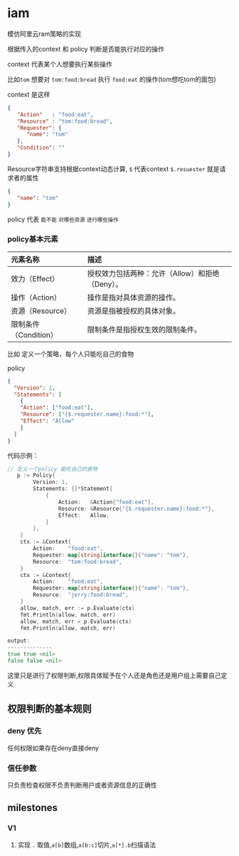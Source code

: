 # iam

模仿阿里云ram策略的实现

根据传入的context 和 policy 判断是否能执行对应的操作

context 代表某个人想要执行某些操作

比如`tom` 想要对 `tom:food:bread` 执行 `food:eat` 的操作(tom想吃tom的面包)

context 是这样
```json
{
   "Action"   : "food:eat",
   "Resource" : "tom:food:bread",
   "Requester": {
      "name": "tom"
   },
   "Condition": ""
}
```

Resource字符串支持根据context动态计算, `$` 代表context `$.resuester` 就是请求者的属性
```json
{
   "name": "tom"
}
```

policy 代表 `能不能` `对哪些资源` `进行哪些操作`

### policy基本元素

|元素名称|描述|
|:----|:----|
|效力（Effect）|	授权效力包括两种：允许（Allow）和拒绝（Deny）。|
|操作（Action）|	操作是指对具体资源的操作。|
|资源（Resource）|	资源是指被授权的具体对象。|
|限制条件（Condition）|	限制条件是指授权生效的限制条件。|

比如 定义一个策略，每个人只能吃自己的食物

policy

```json
{
  "Version": 1,
  "Statements": [
    {
    "Action": ["food:eat"],
    "Resource": ["{$.requester.name}:food:*"],
    "Effect": "Allow"
    }
  ]
}
```

代码示例：

```go 
// 定义一个policy 能吃自己的食物
   p := Policy{
		Version: 1,
		Statements: []*Statement{
			{
				Action:   &Action{"food:eat"},
				Resource: &Resource{"{$.requester.name}:food:*"},
				Effect:   Allow,
			}
		},
	}
	ctx := &Context{
		Action:    "food:eat",
		Requester: map[string]interface{}{"name": "tom"},
		Resource:  "tom:food:bread",
	}
    ctx := &Context{
		Action:    "food:eat",
		Requester: map[string]interface{}{"name": "tom"},
		Resource:  "jerry:food:bread",
	}
	allow, match, err := p.Evaluate(ctx)
    fmt.Println(allow, match, err)
    allow, match, err = p.Evaluate(ctx)
    fmt.Println(allow, match, err)

output:
--------------
true true <nil>
false false <nil>

```

这里只是进行了权限判断,权限具体赋予在个人还是角色还是用户组上需要自己定义

## 权限判断的基本规则

### deny 优先

 任何权限如果存在deny直接deny
 
### 信任参数

 只负责检查权限不负责判断用户或者资源信息的正确性
 

## milestones

### V1

1. 实现 `.` 取值,`a[b]`数组,`a[b:c]`切片,`a[*].b`扫描语法
  
